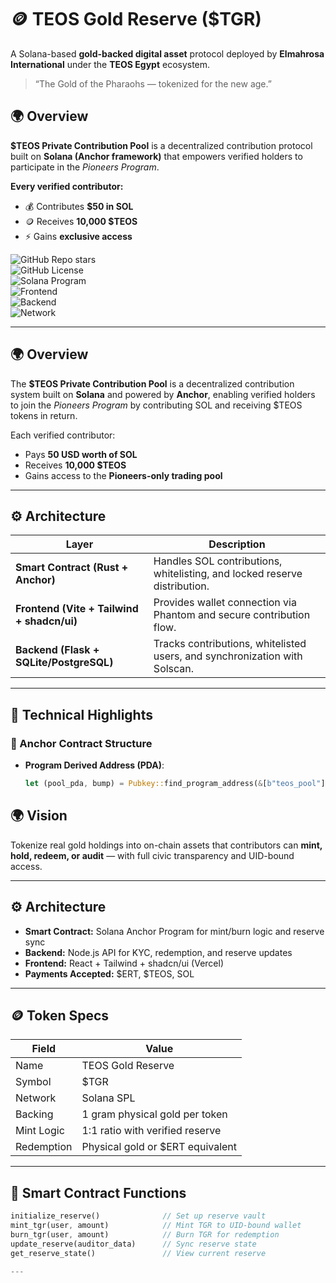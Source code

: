 # 🪙 TEOS Gold Reserve ($TGR)

A Solana-based **gold-backed digital asset** protocol deployed by **Elmahrosa International** under the **TEOS Egypt** ecosystem.

> “The Gold of the Pharaohs — tokenized for the new age.”

## 🌍 Overview

**$TEOS Private Contribution Pool** is a decentralized contribution protocol built on **Solana (Anchor framework)** that empowers verified holders to participate in the *Pioneers Program*.  

**Every verified contributor:**
- 💰 Contributes **$50 in SOL**
- 🪙 Receives **10,000 $TEOS**
- ⚡ Gains **exclusive access**

![GitHub Repo stars](https://img.shields.io/github/stars/Elmahrosa/TEOS-Pioneers?style=for-the-badge&logo=github)  
![GitHub License](https://img.shields.io/github/license/Elmahrosa/TEOS-Pioneers?style=for-the-badge&color=gold)  
![Solana Program](https://img.shields.io/badge/Anchor%20Smart%20Contract-Rust-9945FF?style=for-the-badge&logo=rust)  
![Frontend](https://img.shields.io/badge/Frontend-Vite%20+%20Tailwind-38BDF8?style=for-the-badge&logo=react)  
![Backend](https://img.shields.io/badge/Backend-Flask%20API-000000?style=for-the-badge&logo=python)  
![Network](https://img.shields.io/badge/Network-Solana%20Devnet-00FFA3?style=for-the-badge&logo=solana)  

---

## 🌍 Overview
The **$TEOS Private Contribution Pool** is a decentralized contribution system built on **Solana** and powered by **Anchor**, enabling verified holders to join the *Pioneers Program* by contributing SOL and receiving $TEOS tokens in return.  

Each verified contributor:
- Pays **50 USD worth of SOL**
- Receives **10,000 $TEOS**
- Gains access to the **Pioneers-only trading pool**

---

## ⚙️ Architecture

| Layer | Description |
|-------|--------------|
| **Smart Contract (Rust + Anchor)** | Handles SOL contributions, whitelisting, and locked reserve distribution. |
| **Frontend (Vite + Tailwind + shadcn/ui)** | Provides wallet connection via Phantom and secure contribution flow. |
| **Backend (Flask + SQLite/PostgreSQL)** | Tracks contributions, whitelisted users, and synchronization with Solscan. |

---

## 🔩 Technical Highlights

### 📜 Anchor Contract Structure
- **Program Derived Address (PDA)**:  
  ```rust
  let (pool_pda, bump) = Pubkey::find_program_address(&[b"teos_pool"], program_id);


## 🌍 Vision

Tokenize real gold holdings into on-chain assets that contributors can **mint, hold, redeem, or audit** — with full civic transparency and UID-bound access.

---

## ⚙️ Architecture

- **Smart Contract:** Solana Anchor Program for mint/burn logic and reserve sync  
- **Backend:** Node.js API for KYC, redemption, and reserve updates  
- **Frontend:** React + Tailwind + shadcn/ui (Vercel)  
- **Payments Accepted:** $ERT, $TEOS, SOL

---

## 🪙 Token Specs

| Field             | Value                          |
|------------------|----------------------------------|
| Name             | TEOS Gold Reserve               |
| Symbol           | $TGR                            |
| Network          | Solana SPL                      |
| Backing          | 1 gram physical gold per token  |
| Mint Logic       | 1:1 ratio with verified reserve |
| Redemption       | Physical gold or $ERT equivalent|

---

## 🔧 Smart Contract Functions

```rust
initialize_reserve()              // Set up reserve vault
mint_tgr(user, amount)            // Mint TGR to UID-bound wallet
burn_tgr(user, amount)            // Burn TGR for redemption
update_reserve(auditor_data)      // Sync reserve state
get_reserve_state()               // View current reserve

---

